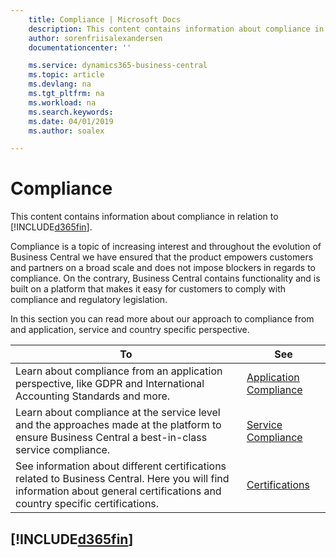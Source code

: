 ```yaml
---
    title: Compliance | Microsoft Docs
    description: This content contains information about compliance in relation to Business Central.
    author: sorenfriisalexandersen
    documentationcenter: ''

    ms.service: dynamics365-business-central
    ms.topic: article
    ms.devlang: na
    ms.tgt_pltfrm: na
    ms.workload: na
    ms.search.keywords:
    ms.date: 04/01/2019
    ms.author: soalex

---
```

# Compliance
This content contains information about compliance in relation to [!INCLUDE[d365fin](../includes/d365fin_md.md)].  

Compliance is a topic of increasing interest and throughout the evolution of Business Central we have ensured that the product empowers customers and partners on a broad scale and does not impose blockers in regards to compliance. On the contrary, Business Central contains functionality and is built on a platform that makes it easy for customers to comply with compliance and regulatory legislation.

In this section you can read more about our approach to compliance from and application, service and country specific perspective.

|**To**|**See**|  
|------------|-------------|  
|Learn about compliance from an application perspective, like GDPR and International Accounting Standards and more.|[Application Compliance](compliance-application-compliance.md)|  
|Learn about compliance at the service level and the approaches made at the platform to ensure Business Central a best-in-class service compliance.|[Service Compliance](compliance-service-compliance.md)|  
|See information about different certifications related to Business Central. Here you will find information about general certifications and country specific certifications.|[Certifications](compliance-certifications.md)|  

 ## [!INCLUDE[d365fin](../includes/free_trial_md.md)]  
 
